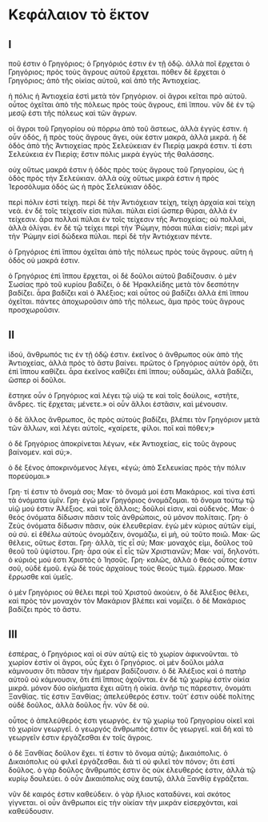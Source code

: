 # Κεφάλαιον τὸ ἕκτον

## I

ποῦ ἐστιν ὁ Γρηγόριος; ὁ Γρηγόριός ἐστιν ἐν τῇ ὁδῷ. ἀλλὰ ποῖ ἔρχεται ὁ Γρηγόριος; πρὸς τοὺς ἄγρους αὐτοῦ ἔρχεται. πόθεν δὲ ἔρχεται ὁ Γρηγόριος; ἀπὸ τῆς οἰκίας αὐτοῦ, καὶ ἀπὸ τῆς Ἀντιοχείας.

ἡ πόλις ἡ Ἀντιοχεία ἐστὶ μετὰ τὸν Γρηγόριον. οἱ ἄγροι κεῖται πρὸ αὐτοῦ. οὗτος ὀχεῖται ἀπὸ τῆς πόλεως πρὸς τοὺς ἄγρους, ἐπὶ ἵππου. νῦν δὲ ἐν τῷ μεσῷ ἐστι τῆς πόλεως καὶ τῶν ἄγρων.

οἱ ἄγροι τοῦ Γρηγορίου οὐ πόρρω ἀπὸ τοῦ ἄστεως, ἀλλὰ ἐγγύς ἐστιν. ἡ οὖν ὁδός, ἣ πρὸς τοὺς ἄγρους ἄγει, οὐκ ἐστιν μακρά, ἀλλὰ μικρά. ἡ δὲ ὁδὸς ἀπὸ τῆς Ἀντιοχείας πρὸς Σελεύκειαν ἐν Πιερίᾳ μακρά ἐστιν. τί ἐστι Σελεύκεια ἐν Πιερίᾳ; ἔστιν πόλις μικρὰ ἐγγὺς τῆς θαλάσσης. 

οὐχ οὕτως μακρά ἐστιν ἡ ὁδὸς πρὸς τοὺς ἄγρους τοῦ Γρηγορίου, ὡς ἡ ὁδὸς πρὸς τὴν Σελεύκιαν. ἀλλὰ οὐχ οὕτως μικρά ἐστιν ἡ πρὸς Ἱεροσόλυμα ὁδός ὡς ἡ πρὸς Σελεύκιαν ὁδός.

περὶ πόλιν ἐστὶ τείχη. περὶ δὲ τὴν Ἀντιόχειαν τείχη, τείχη ἀρχαία καὶ τείχη νεά. ἐν δὲ τοῖς τείχεσίν εἰσι πύλαι. πύλαι εἰσί ὥσπερ θύραι, ἀλλὰ ἐν τείχεσιν. ἆρα πολλαὶ πύλαι ἐν τοῖς τείχεσιν τῆς Ἀντιοχείας; οὐ πολλαὶ, ἀλλὰ ὀλίγαι. 
ἐν δὲ τῷ τείχει περὶ τὴν Ῥώμην, πόσαι πύλαι εἰσίν; περὶ μὲν τὴν Ῥώμην εἰσί δώδεκα πύλαι. περὶ δὲ τὴν Ἀντιόχειαν πέντε.

ὁ Γρηγόριος ἐπὶ ἵππου ὀχεῖται ἀπὸ τῆς πόλεως πρὸς τοὺς ἄγρους. αὕτη ἡ ὁδός οὐ μακρά ἐστιν. 

ὁ Γρηγόριος ἐπὶ ἳππου ἔρχεται, οἱ δὲ δοῦλοι αὐτοῦ βαδίζουσιν. ὁ μὲν Σωσίας πρὸ τοῦ κυρίου βαδίζει, ὁ δὲ Ἡρακλείδης μετὰ τὸν δεσπότην βαδίζει. ἆρα βαδίζει καὶ ὁ Ἀλέξιος; καὶ οὗτος οὐ βαδίζει ἀλλὰ ἐπὶ ἵππου ὀχεῖται.
πάντες ἀποχωροῦσιν ἀπὸ τῆς πόλεως, ἅμα πρὸς τοὺς ἄγρους προσχωροῦσιν. 


## II

ἰδού, ἄνθρωπός τις ἐν τῇ ὁδῷ ἐστιν. ἐκεῖνος ὁ ἄνθρωπος οὐκ ἀπὸ τῆς Ἀντιοχείας, ἀλλὰ πρὸς τὸ ἄστυ βαίνει. πρῶτος ὁ Γρηγόριος αὐτόν ὁρᾷ, ὅτι ἐπὶ ἵππου καθίζει. ἆρα ἐκεῖνος καθίζει ἐπὶ ἵππου; οὐδαμῶς, ἀλλὰ βαδίζει, ὥσπερ οἱ δοῦλοι.

ἕστηκε οὖν ὁ Γρηγόριος καὶ λέγει τῷ υἱῷ τε καὶ τοῖς δούλοις, «στῆτε, ἄνδρες. τίς ἔρχεται; μένετε.» οἱ οὖν ἄλλοι ἑστᾶσιν, καὶ μένουσιν. 

ὁ δὲ ἄλλος ἄνθρωπος, ὃς πρὸς αὐτοὺς βαδίζει, βλέπει τὸν Γρηγόριον μετὰ τῶν ἄλλων, καὶ λέγει αὐτοῖς, «χαίρετε, φίλοι. ποῖ καὶ πόθεν;»

ὁ δὲ Γρηγόριος ἀποκρίνεται λέγων, «ἐκ Ἀντιοχείας, εἰς τοῦς ἄγρους βαίνομεν. καὶ σύ;».

ὁ δὲ ξένος ἀποκρινόμενος λέγει, «ἐγώ; ἀπὸ Σελευκίας πρὸς τὴν πόλιν πορεύομαι.»

Γρη· τί ἐστιν τὸ ὄνομά σοι;
Μακ· τὸ ὄνομά μοί ἐστι Μακάριος. καὶ τίνα ἐστὶ τὰ ὀνόματα ὑμῖν.
Γρη· ἐγὼ μὲν Γρηγόριος ὀνομάζομαι. τὸ ὄνομα τούτῳ τῷ υἱῷ μού ἐστιν Ἀλέξιος. καὶ τοῖς ἄλλοις; δοῦλοί εἰσιν, καὶ οὐδενός.
Μακ· ὁ θεὸς ὀνόματα δίδωσιν πᾶσιν τοῖς ἀνθρώποις, οὐ μόνον πολίταις.
Γρη· ὁ Ζεὺς ὀνόματα δίδωσιν πᾶσιν, οὐκ ἐλευθερίαν. ἐγὼ μὲν κύριος αὐτῶν εἰμί, οὐ σύ. εἰ ἐθέλω αὐτοὺς ὀνομάζειν, ὀνομάζω, εἰ μὴ, οὐ τοῦτο ποιῶ.
Μακ· ὣς θέλεις, οὕτως ἔσται. 
Γρη· ἀλλὰ, τίς εἶ σύ;
Μακ· μοναχός εἰμι, δοῦλος τοῦ θεοῦ τοῦ ὑψίστου.
Γρη· ἆρα οὐκ εἶ εἷς τῶν Χριστιανῶν;
Μακ· ναί, δηλονότι. ὁ κύριός μού ἐστι Χριστὸς ὁ Ἰησοῦς.
Γρη· καλῶς, ἀλλὰ ὁ θεός οὗτος ἐστιν σοῦ, οὐδὲ ἐμοῦ. ἐγὼ δὲ τοὺς ἀρχαίους τοὺς θεοὺς τιμῶ. ἔρρωσο.
Μακ· ἔρρωσθε καὶ ὑμεῖς.

ὁ μὲν Γρηγόριος οὐ θέλει περὶ τοῦ Χριστοῦ ἀκούειν, ὁ δὲ Ἀλέξιος θέλει, καὶ πρὸς τὸν μοναχὸν τὸν Μακάριον βλέπει καὶ νομίζει. ὁ δὲ Μακάριος βαδίζει πρὸς τὸ ἄστυ. 

## III

ἑσπέρας, ὁ Γρηγόριος καὶ οἱ σὺν αὐτῷ εἰς τὸ χωρίον ἀφικνοῦνται. τὸ χωρίον ἐστὶν οἱ ἄγροι, οὗς ἔχει ὁ Γρηγόριος. οἱ μὲν δοῦλοι μάλα κάμνουσιν ὅτι πᾶσαν τὴν ἡμέραν βαδίζουσιν. ὁ δὲ Ἀλέξιος καὶ ὁ πατὴρ αὐτοῦ οὐ κάμνουσιν, ὃτι ἐπὶ ἵπποις ὀχοῦνται.
ἐν δὲ τῷ χωρίῳ ἐστὶν οἰκία μικρά. μόνον δύο οἰκήματα ἔχει αὕτη ἡ οἰκία. ἀνήρ τις πάρεστιν, ὀνομάτι Ξανθίας. τίς ἐστιν Ξανθίας; ἀπελεύθερός ἐστιν. τοῦτ᾿ ἐστιν οὐδὲ πολίτης οὐδὲ δοῦλος, ἀλλὰ δοῦλος ἦν. νῦν δὲ οὐ. 

οὗτος ὁ ἀπελεύθερός ἐστι γεωργός. ἐν τῷ χωρίῳ τοῦ Γρηγορίου οἰκεῖ καὶ τὸ χωρίον γεωργεῖ. ὁ γεωργός ἄνθρωπός ἐστιν ὃς γεωργεῖ. καὶ δὴ καὶ τὸ γεωργεῖν ἐστιν ἐργάζεσθαι ἐν τοῖς ἄγροις.

ὁ δὲ Ξανθίας δοῦλον ἔχει. τί ἐστιν τὸ ὄνομα αὐτῷ; Δικαιόπολις. ὁ Δικαιόπολις οὐ φιλεῖ ἐργάζεσθαι. διὰ τί οὐ φιλεῖ τὸν πόνον; ὅτι ἐστί δοῦλος. ὁ γὰρ δοῦλος ἄνθρωπός ἐστιν ὃς οὐκ ἐλευθερός ἐστιν, ἀλλὰ τῷ κυρίῳ δουλεύει. ὁ οὖν Δικαιόπολις οὐχ ἑαυτῷ, ἀλλὰ Ξανθίᾳ ἐγράζεται.

νῦν δὲ καιρός ἐστιν καθεύδειν. ὁ γὰρ ἥλιος καταδύνει, καὶ σκότος γίγνεται. οἱ οὖν ἄνθρωποι εἰς τὴν οἰκίαν τὴν μικράν εἰσερχόνται, καὶ καθεύδουσιν.
